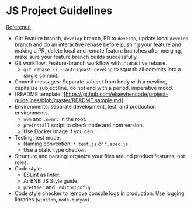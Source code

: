 # JS Project Guidelines
[Reference](https://github.com/elsewhencode/project-guidelines)

- Git: Feature branch, `develop` branch, PR to `develop`, update local `develop` branch and do an interactive rebase before pushing your feature and making a PR, delete local and remote feature branches after merging, make sure your feature branch builds successfully.
- Git workflow: Feature-branch workflow with interactive rebase.
  - `git rebase -i --autosquash develop` to squash all commits into a single commit.
- Commit messages: Separate subject from body with a newline, capitalize subject line, do not end with a period, imperative mood.
- [README template.][https://github.com/elsewhencode/project-guidelines/blob/master/README.sample.md]
- Environments: separate development, test, and production environments.
  - `nvm` and `.nvmrc` in the root.
  - `preinstall` script to check node and npm version.
  - Use Docker image if you can.
- Testing: test mode.
  - Naming convention: `*.test.js` or `*.spec.js`.
  - Use a static type checker.
- Structure and naming: organize your files around product features, not roles.
- Code style:
  - ESLint as linter.
  - AirBNB JS Style guide.
  - `prettier` and `.editorConfig`.
- Code style checker to remove console logs in production. Use logging libraries (`winston`, `node-bunyan`).
